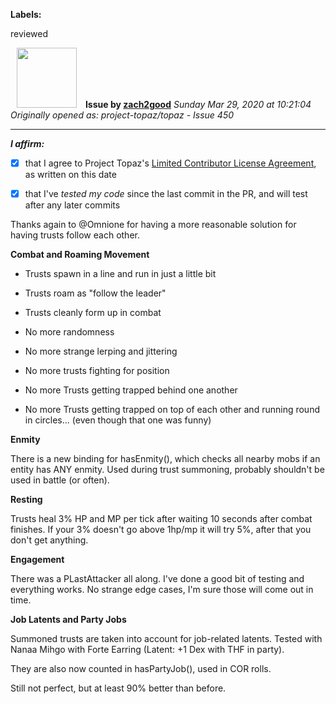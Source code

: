 **Labels:**

reviewed



<a href="https://github.com/zach2good"><img src="https://avatars3.githubusercontent.com/u/1389729?v=4" width="96" height="96" hspace="10"></img></a> **Issue by [zach2good](https://github.com/zach2good)**
_Sunday Mar 29, 2020 at 10:21:04_
_Originally opened as: project-topaz/topaz - Issue 450_

----

<!-- place 'x' mark between square [] brackets to affirm: -->
**_I affirm:_**
- [x] that I agree to Project Topaz's [Limited Contributor License Agreement](http://project-topaz.com/blob/release/CONTRIBUTOR_AGREEMENT.md), as written on this date
- [x] that I've _tested my code_ since the last commit in the PR, and will test after any later commits

Thanks again to @Omnione for having a more reasonable solution for having trusts follow each other.

**Combat and Roaming Movement**
- Trusts spawn in a line and run in just a little bit
- Trusts roam as "follow the leader"
- Trusts cleanly form up in combat
- No more randomness
- No more strange lerping and jittering
- No more trusts fighting for position
- No more Trusts getting trapped behind one another
- No more Trusts getting trapped on top of each other and running round in circles... (even though that one was funny)

**Enmity**
There is a new binding for hasEnmity(), which checks all nearby mobs if an entity has ANY enmity. Used during trust summoning, probably shouldn't be used in battle (or often).

**Resting**
Trusts heal 3% HP and MP per tick after waiting 10 seconds after combat finishes. If your 3% doesn't go above 1hp/mp it will try 5%, after that you don't get anything.

**Engagement**
There was a PLastAttacker all along. I've done a good bit of testing and everything works. No strange edge cases, I'm sure those will come out in time.

**Job Latents and Party Jobs**
Summoned trusts are taken into account for job-related latents. Tested with Nanaa Mihgo with Forte Earring (Latent: +1 Dex with THF in party).
They are also now counted in hasPartyJob(), used in COR rolls.

Still not perfect, but at least 90% better than before.
